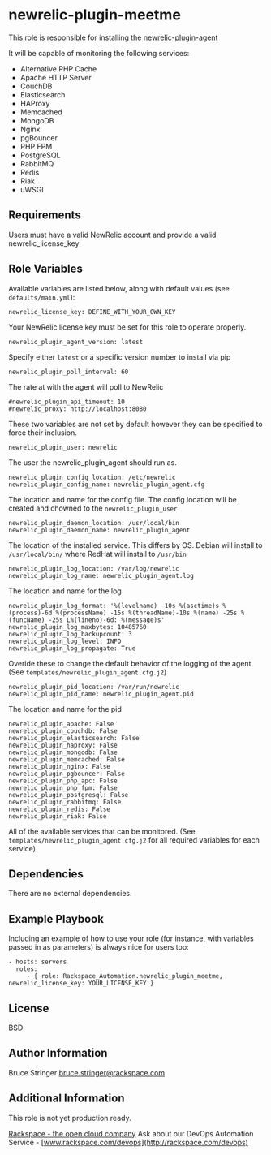 newrelic-plugin-meetme
========

This role is responsible for installing the [newrelic-plugin-agent](https://github.com/MeetMe/newrelic-plugin-agent)

It will be capable of monitoring the following services:

- Alternative PHP Cache
- Apache HTTP Server
- CouchDB
- Elasticsearch
- HAProxy
- Memcached
- MongoDB
- Nginx
- pgBouncer
- PHP FPM
- PostgreSQL
- RabbitMQ
- Redis
- Riak
- uWSGI


Requirements
------------

Users must have a valid NewRelic account and provide a valid newrelic_license_key

Role Variables
--------------

Available variables are listed below, along with default values (see `defaults/main.yml`):

    newrelic_license_key: DEFINE_WITH_YOUR_OWN_KEY

Your NewRelic license key must be set for this role to operate properly.

    newrelic_plugin_agent_version: latest

Specify either `latest` or a specific version number to install via pip

    newrelic_plugin_poll_interval: 60

The rate at with the agent will poll to NewRelic

    #newrelic_plugin_api_timeout: 10
    #newrelic_proxy: http://localhost:8080

These two variables are not set by default however they can be specified to force their inclusion.

    newrelic_plugin_user: newrelic

The user the newrelic_plugin_agent should run as.

    newrelic_plugin_config_location: /etc/newrelic
    newrelic_plugin_config_name: newrelic_plugin_agent.cfg

The location and name for the config file. The config location will be created and chowned to the `newrelic_plugin_user`

    newrelic_plugin_daemon_location: /usr/local/bin
    newrelic_plugin_daemon_name: newrelic_plugin_agent

The location of the installed service. This differs by OS. Debian will install to `/usr/local/bin/` where RedHat will install to `/usr/bin`

    newrelic_plugin_log_location: /var/log/newrelic
    newrelic_plugin_log_name: newrelic_plugin_agent.log

The location and name for the log

    newrelic_plugin_log_format: '%(levelname) -10s %(asctime)s %(process)-6d %(processName) -15s %(threadName)-10s %(name) -25s %(funcName) -25s L%(lineno)-6d: %(message)s'
    newrelic_plugin_log_maxbytes: 10485760
    newrelic_plugin_log_backupcount: 3
    newrelic_plugin_log_level: INFO
    newrelic_plugin_log_propagate: True

Overide these to change the default behavior of the logging of the agent. (See `templates/newrelic_plugin_agent.cfg.j2`)

    newrelic_plugin_pid_location: /var/run/newrelic
    newrelic_plugin_pid_name: newrelic_plugin_agent.pid

The location and name for the pid

    newrelic_plugin_apache: False
    newrelic_plugin_couchdb: False
    newrelic_plugin_elasticsearch: False
    newrelic_plugin_haproxy: False
    newrelic_plugin_mongodb: False
    newrelic_plugin_memcached: False
    newrelic_plugin_nginx: False
    newrelic_plugin_pgbouncer: False
    newrelic_plugin_php_apc: False
    newrelic_plugin_php_fpm: False
    newrelic_plugin_postgresql: False
    newrelic_plugin_rabbitmq: False
    newrelic_plugin_redis: False
    newrelic_plugin_riak: False

All of the available services that can be monitored. (See `templates/newrelic_plugin_agent.cfg.j2` for all required variables for each service)

Dependencies
------------

There are no external dependencies.

Example Playbook
-------------------------

Including an example of how to use your role (for instance, with variables passed in as parameters) is always nice for users too:

    - hosts: servers
      roles:
         - { role: Rackspace_Automation.newrelic_plugin_meetme, newrelic_license_key: YOUR_LICENSE_KEY }

License
-------

BSD

Author Information
------------------

Bruce Stringer <bruce.stringer@rackspace.com>

Additional Information
----------------------

This role is not yet production ready.


[Rackspace - the open cloud company](http://rackspace.com)
Ask about our DevOps Automation Service - [www.rackspace.com/devops](http://rackspace.com/devops)